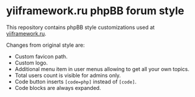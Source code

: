 yiiframework.ru phpBB forum style
=================================

This repository contains phpBB style customizations used at [yiiframework.ru](http://yiiframework.ru/).

Changes from original style are:

- Custom favicon path.
- Custom logo.
- Additional menu item in user menus allowing to get all your own topics.
- Total users count is visible for admins only.
- Code button inserts `[code=php]` instead of `[code]`.
- Code blocks are always expanded.
